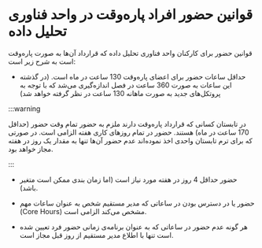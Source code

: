 # قوانین حضور افراد پاره‌وقت در واحد فناوری تحلیل داده
قوانین حضور برای کارکنان واحد فناوری تحلیل داده که قرارداد آن‌ها به صورت پاره‌وقت است به شرح زیر است:

- حداقل ساعات حضور برای اعضای پاره‌وقت 130 ساعت در ماه است.
  (در گذشته این ساعات به صورت 360 ساعت در فصل اندازه‌گیری می‌شد که با توجه به پروتکل‌های جدید به صورت ماهانه 130 ساعت در نظر گرفته خواهد شد)

:::warning

در تابستان کسانی که قرارداد پاره‌وقت دارند ملزم به حضور تمام وقت حضور (حداقل 170 ساعت در ماه) هستند. حضور در تمام روزهای کاری هفته الزامی است. در صورتی که برای ترم تابستان واحدی اخذ نموده‌اند عدم حضور آن‌ها تنها به مقدار یک روز در هفته مجاز خواهد بود.

:::

- حضور حداقل 4 روز در هفته مورد نیاز است (اما زمان بندی ممکن است متغیر باشد).

- حضور یا در دسترس بودن در ساعاتی که مدیر مستقیم شخص به عنوان ساعات مهم
  (Core Hours)
  مشخص می‌کند الزامی است.

- هر گونه عدم حضور در ساعاتی که به عنوان برنامه‌ی زمانی حضور فرد تعیین شده است تنها با اطلاع مدیر مستقیم از روز قبل مجاز است.
